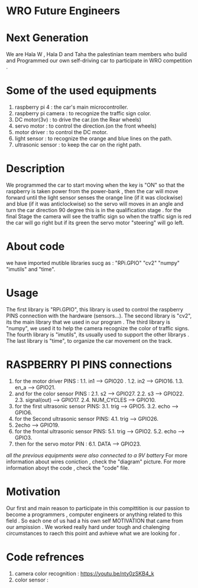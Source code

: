 # WRO Future Engineers  
# Next Generation
We are Hala W , Hala D and Taha the palestinian team members who build and Programmed our own self-driving car to participate in WRO competition .

# Some of the used equipments 
1. raspberry pi 4 : the car's main microcontroller.
2. raspberry pi camera : to recognize the traffic sign color.
3. DC motor(3v) : to drive the car.(on the Rear wheels)
4. servo motor : to control the direction.(on the front wheels)
5. motor driver : to control the DC motor.
6. light sensor : to recognize the orange and blue lines on the path.
7. ultrasonic sensor : to keep the car on the right path.

# Description
We programmed the car to start moving when the key is "ON" so that the raspberry is taken power from the power-bank , then the car will move forward until the light sensor senses the orange line (if it was clockwise) and blue (if it was anticlockwise) so the servo will moves in an angle and turn the car direction 90 degree
this is in the qualification stage .
for the final Stage the camera will see the traffic sign so when the traffic sign is red the car will go right but if its green the servo motor "steering" will go left.

# About code 
we have imported mutible libraries sucg as : "RPi.GPIO" "cv2" "numpy" "imutils" and "time".

# Usage
The first library is "RPi.GPIO", this library is used to control the raspberry PINS connection with the hardware (sensors...).
The second library is "cv2", its the main library that we used in our program .
The third library is "numpy", we used it to help the camera recognize the color of traffic signs.
The fourth library is "imutils", its usually used to support the other librarys .
The last library is "time", to organize the car movement on the track.
# RASPBERRY PI PINS connections 
1. for the motor driver PINS : 
1.1. in1 --> GPIO20 .
1.2. in2 --> GPIO16.
1.3. en_a --> GPIO21.
2. and for the color sensor PINS : 
2.1. s2 --> GPIO27.
2.2. s3 --> GPIO22.
2.3. signal(out) --> GPIO17.
2.4. NUM_CYCLES --> GPIO10.
3. for the first ultrasonic sensor PINS:
3.1. trig --> GPIO5.
3.2. echo --> GPIO6.
4. for the Second ultrasonic sensor PINS:
4.1. trig --> GPIO26.
4. 2echo --> GPIO19.
5. for the frontal ultrasonic sensor PINS:
5.1. trig --> GPIO2.
5.2. echo --> GPIO3.
6. then for the servo motor PIN :
6.1. DATA --> GPIO23.

*all the previous equipments were also connected to a 9V battery*
For more information about wires coniction , check the "diagram" picture.
For more information aboyt the code , check the "code" file.

# Motivation
Our first and main reason to participate in this compittition is our passion to become a programmers , computer engineers or anything related to this field .
So each one of us had a his own self MOTIVATION that came from our ampission .
We worked really hard under tough and chalenging circumstances to raech this point and avhieve what we are looking for .

# Code refrences
1. camera color recognition : https://youtu.be/nty0zSKB4_k
2. color sensor : 

